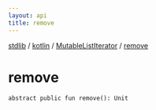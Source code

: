 ```yaml
---
layout: api
title: remove
---
```

[stdlib](../../index.html) / [kotlin](../index.html) / [MutableListIterator](index.html) / [remove](remove.html)

# remove

```
abstract public fun remove(): Unit
```
